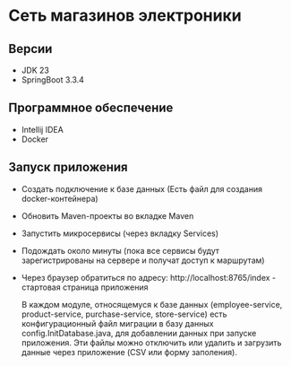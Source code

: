 # Сеть магазинов электроники

##  Версии
* JDK 23
* SpringBoot 3.3.4

## Программное обеспечение
* Intellij IDEA
* Docker

## Запуск приложения
* Создать подключение к базе данных (Есть файл для создания docker-контейнера)
* Обновить Maven-проекты во вкладке Maven
* Запустить микросервисы (через вкладку Services)
* Подождать около минуты (пока все сервисы будут зарегистрированы на сервере и получат доступ к маршрутам)
* Через браузер обратиться по адресу: http://localhost:8765/index - стартовая страница приложения

    В каждом модуле, относящемуся к базе данных (employee-service, product-service, purchase-service, store-service)
  есть конфигурационный файл миграции в базу данных config.InitDatabase.java, для добавлении данных при запуске приложения.
  Эти файлы можно отключить или удалить и загрузить данные через приложение (CSV или форму заполения).
